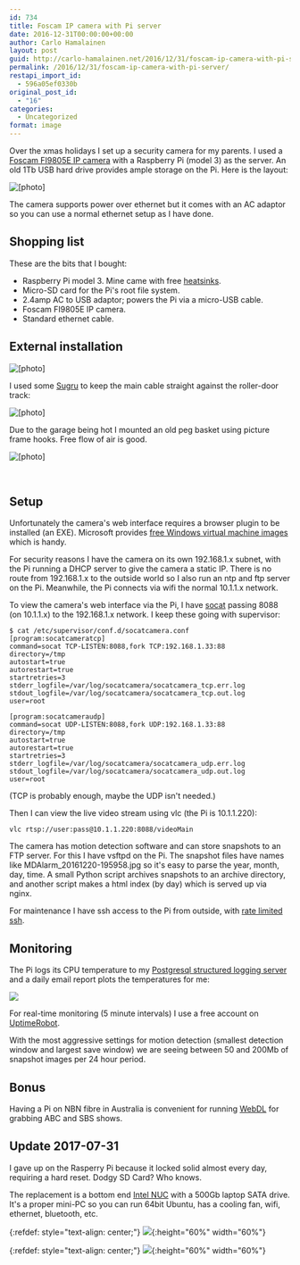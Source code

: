 ```yaml
---
id: 734
title: Foscam IP camera with Pi server
date: 2016-12-31T00:00:00+00:00
author: Carlo Hamalainen
layout: post
guid: http://carlo-hamalainen.net/2016/12/31/foscam-ip-camera-with-pi-server/
permalink: /2016/12/31/foscam-ip-camera-with-pi-server/
restapi_import_id:
  - 596a05ef0330b
original_post_id:
  - "16"
categories:
  - Uncategorized
format: image
---
```

Over the xmas holidays I set up a security camera for my parents. I used a [Foscam FI9805E IP camera](http://www.foscamaustralia.com.au/Foscam-POE-FI9805E-30M-H264-720P-HD-Wireless-IP-Camera-Outdoor-Silver-Infrared-Cut-Filter-2yr-Warranty) with a Raspberry Pi (model 3) as the server. An old 1Tb USB hard drive provides ample storage on the Pi. Here is the layout:

<img src="/s3/oldblog/blogdata/medium/2016-12-18%2B%2B19-25-40.jpg?w=1100&ssl=1" alt="[photo]" border="0" data-recalc-dims="1" /> 

The camera supports power over ethernet but it comes with an AC adaptor so you can use a normal ethernet setup as I have done.

## Shopping list

These are the bits that I bought:

  * Raspberry Pi model 3. Mine came with free [heatsinks](http://www.ebay.com.au/itm/291696505888?_trksid=p2060353.m2749.l2649&ssPageName=STRK%3AMEBIDX%3AIT).
  * Micro-SD card for the Pi's root file system.
  * 2.4amp AC to USB adaptor; powers the Pi via a micro-USB cable.
  * Foscam FI9805E IP camera.
  * Standard ethernet cable.

## External installation

<img src="/s3/oldblog/blogdata/medium/2016-12-20%2B%2B12-00-28.jpg?w=1100&ssl=1" alt="[photo]" border="0" data-recalc-dims="1" /> 

I used some [Sugru](https://sugru.com/) to keep the main cable straight against the roller-door track:

<img src="/s3/oldblog/blogdata/medium/2016-12-20%2B%2B12-01-48.jpg?w=1100&ssl=1" alt="[photo]" border="0" data-recalc-dims="1" /> 

Due to the garage being hot I mounted an old peg basket using picture frame hooks. Free flow of air is good.

<img src="/s3/oldblog/blogdata/medium/2016-12-20%2B%2B12-00-47.jpg?w=1100&ssl=1" alt="[photo]" border="0" data-recalc-dims="1" /> 

&nbsp;

## Setup

Unfortunately the camera's web interface requires a browser plugin to be installed (an EXE). Microsoft provides [free Windows virtual machine images](https://developer.microsoft.com/en-us/microsoft-edge/tools/vms/) which is handy.

For security reasons I have the camera on its own 192.168.1.x subnet, with the Pi running a DHCP server to give the camera a static IP. There is no route from 192.168.1.x to the outside world so I also run an ntp and ftp server on the Pi. Meanwhile, the Pi connects via wifi the normal 10.1.1.x network.

To view the camera's web interface via the Pi, I have [socat](http://www.dest-unreach.org/socat/) passing 8088 (on 10.1.1.x) to the 192.168.1.x network. I keep these going with supervisor:

```
$ cat /etc/supervisor/conf.d/socatcamera.conf
[program:socatcameratcp]
command=socat TCP-LISTEN:8088,fork TCP:192.168.1.33:88
directory=/tmp
autostart=true
autorestart=true
startretries=3
stderr_logfile=/var/log/socatcamera/socatcamera_tcp.err.log
stdout_logfile=/var/log/socatcamera/socatcamera_tcp.out.log
user=root

[program:socatcameraudp]
command=socat UDP-LISTEN:8088,fork UDP:192.168.1.33:88
directory=/tmp
autostart=true
autorestart=true
startretries=3
stderr_logfile=/var/log/socatcamera/socatcamera_udp.err.log
stdout_logfile=/var/log/socatcamera/socatcamera_udp.out.log
user=root
```

(TCP is probably enough, maybe the UDP isn't needed.)

Then I can view the live video stream using vlc (the Pi is 10.1.1.220):

```
vlc rtsp://user:pass@10.1.1.220:8088/videoMain
```

The camera has motion detection software and can store snapshots to an FTP server. For this I have vsftpd on the Pi. The snapshot files have names like MDAlarm_20161220-195958.jpg so it's easy to parse the year, month, day, time. A small Python script archives snapshots to an archive directory, and another script makes a html index (by day) which is served up via nginx.

For maintenance I have ssh access to the Pi from outside, with [rate limited ssh](https://www.rackaid.com/blog/how-to-block-ssh-brute-force-attacks/).

## Monitoring

The Pi logs its CPU temperature to my [Postgresql structured logging server](https://carlo-hamalainen.net/blog/2016/4/27/structured-logging) and a daily email report plots the temperatures for me:

<img src="/s3/oldblog/blogdata/x-2016-12/calampi_temps.png?w=500&ssl=1" data-recalc-dims="1" /> 

For real-time monitoring (5 minute intervals) I use a free account on [UptimeRobot](https://uptimerobot.com).

With the most aggressive settings for motion detection (smallest detection window and largest save window) we are seeing between 50 and 200Mb of snapshot images per 24 hour period.

## Bonus

Having a Pi on NBN fibre in Australia is convenient for running [WebDL](https://bitbucket.org/delx/webdl) for grabbing ABC and SBS shows.

## Update 2017-07-31

I gave up on the Rasperry Pi because it locked solid almost every day, requiring a hard reset. Dodgy SD Card? Who knows.

The replacement is a bottom end [Intel NUC](https://www.intel.sg/content/www/xa/en/products/boards-kits/nuc/kits/nuc5cpyh.html) with a 500Gb laptop SATA drive. It's a proper mini-PC so you can run 64bit Ubuntu, has a cooling fan, wifi, ethernet, bluetooth, etc.

{:refdef: style="text-align: center;"}
![](/wp-old/uploads/2016/12/2017-06-2314-21-49_000000.jpg){:height="60%" width="60%"}

{:refdef: style="text-align: center;"}
![](/wp-old/uploads/2016/12/2017-06-2314-21-56_000000.jpg){:height="60%" width="60%"}


